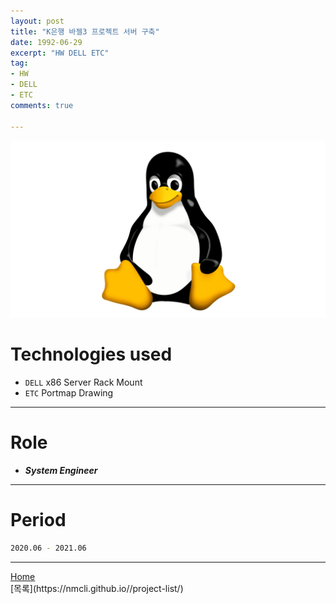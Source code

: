```yaml
---
layout: post
title: "K은행 바젤3 프로젝트 서버 구축"
date: 1992-06-29
excerpt: "HW DELL ETC"
tag:
- HW
- DELL
- ETC
comments: true

---
```


![Untitled](/assets/img/linux_logo.png)
# Technologies used
* `DELL` x86 Server Rack Mount
* `ETC` Portmap Drawing

---

# Role
* ***System Engineer***

---

# Period
```bash
2020.06 - 2021.06
```
---

<div markdown="0"><a href="#" class="btn">Home</a></div>
[목록](https://nmcli.github.io//project-list/)
